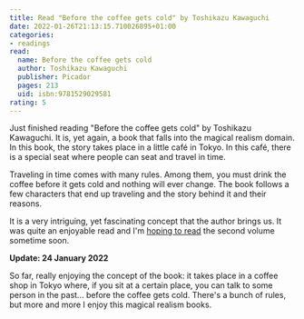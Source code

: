 ```yaml
---
title: Read "Before the coffee gets cold" by Toshikazu Kawaguchi
date: 2022-01-26T21:13:15.710026895+01:00
categories:
- readings
read:
  name: Before the coffee gets cold
  author: Toshikazu Kawaguchi
  publisher: Picador
  pages: 213
  uid: isbn:9781529029581
rating: 5
---
```


Just finished reading "Before the coffee gets cold" by Toshikazu Kawaguchi. It is, yet again, a book that falls into the magical realism domain. In this book, the story takes place in a little café in Tokyo. In this café, there is a special seat where people can seat and travel in time.

Traveling in time comes with many rules. Among them, you must drink the coffee before it gets cold and nothing will ever change. The book follows a few characters that end up traveling and the story behind it and their reasons.

It is a very intriguing, yet fascinating concept that the author brings us. It was quite an enjoyable read and I'm [hoping to read](/2022/03/02/tales-from-the-cafe) the second volume sometime soon.

**Update: 24 January 2022**

So far, really enjoying the concept of the book: it takes place in a coffee shop in Tokyo where, if you sit at a certain place, you can talk to some person in the past... before the coffee gets cold. There's a bunch of rules, but more and more I enjoy this magical realism books.
